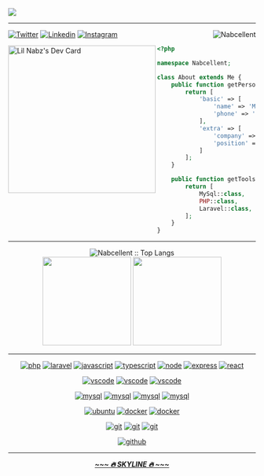 <img src="https://github.com/Nabcellent/Nabcellent/blob/main/greetings.svg"/>
<hr>

<img align="right" src="https://komarev.com/ghpvc/?username=nabcellent" alt="Nabcellent" />

[![Twitter](https://img.shields.io/badge/-Twitter-222222?style=flat-square&logo=twitter&link=https://twitter.com/ScientificGhosh/)](https://twitter.com/Miguel27650847/)
[![Linkedin](https://img.shields.io/badge/-LinkedIn-222222?style=flat-square&logo=Linkedin&link=https://www.linkedin.com/in/sudiptoghosh99/)](https://www.linkedin.com/in/michael-nabangi-05602b203/)
[![Instagram](https://img.shields.io/badge/-Instagram-222222?style=flat-square&logo=instagram&link=https://www.linkedin.com/in/sudiptoghosh99/)](https://www.instagram.com/re.d_beard/)

<div align="left">
	<a href="https://app.daily.dev/lil_nabz"><img align="left" src="https://github.com/Nabcellent/Nabcellent/blob/main/devcard.svg" width="300" alt="Lil Nabz's Dev Card"/></a>

```php
<?php

namespace Nabcellent;

class About extends Me {
    public function getPersonal() {
        return [
            'basic' => [
                'name' => 'Michael Nabangi',
                'phone' => '+254-110039317',
            ],
            'extra' => [
                'company' => 'Self',
                'position' => 'Software Developer.',
            ]
        ];
    }

    public function getTools() {
        return [
            MySql::class,   MongoDB::class, JavaScript::class,
            PHP::class,     Node::class,    TypeScript::class,
            Laravel::class, React::class,   ReactNative::class
        ];
    }
}
```

</div>

<hr>

<div align="center">
<img src="https://github-readme-stats.vercel.app/api/top-langs/?username=nabcellent&langs_count=8&layout=compact&theme=gotham" alt="Nabcellent :: Top Langs" />

[comment]: <> (<img height="150em" src="https://github-readme-stats.vercel.app/api/pin/?username=nabcellent&repo=laravel-kyanda&theme=radical" alt="Nabcellent :: Trending Repo" />)
</div>

<div align="center">
  <img height="180em" src="https://github-readme-streak-stats.herokuapp.com/?user=nabcellent&theme=gotham&hide_border=true"  alt=""/>
  <img height="180em" src="https://github-readme-stats.vercel.app/api?username=nabcellent&show_icons=true&cache_seconds=86400&theme=gotham" alt=""/> 
</div>

<hr>
<p align="center">
<a href="https://www.php.net/"><img src="https://img.shields.io/badge/PHP-6566ba.svg?style=for-the-badge&logo=php&logoColor=6566ba&labelColor=0D1117" alt="php"></a>
<a href="https://laravel.com/"><img src="https://img.shields.io/badge/laravel-F24423.svg?style=for-the-badge&logo=laravel&logoColor=F24423&labelColor=0D1117" alt="laravel"></a>
<a href="https://developer.mozilla.org/en-US/docs/Web/JavaScript"><img src="https://img.shields.io/badge/JS-f5f542.svg?style=for-the-badge&logo=javascript&logoColor=f5f542&labelColor=0D1117" alt="javascript"></a>
<a href="https://www.typescriptlang.org/"><img src="https://img.shields.io/badge/TS-3178C6.svg?style=for-the-badge&logo=typescript&logoColor=3178C6&labelColor=0D1117" alt="typescript"></a>
<a href="https://nodejs.org/en/"><img src="https://img.shields.io/badge/node-43853D.svg?style=for-the-badge&logo=nodedotjs&logoColor=43853D&labelColor=0D1117" alt="node"></a>
<a href="https://expressjs.com/"><img src="https://img.shields.io/badge/express-72BEFC.svg?style=for-the-badge&logo=express&logoColor=72BEFC&labelColor=0D1117" alt="express"></a>
<a href="https://reactjs.org/"><img src="https://img.shields.io/badge/react-61DAFB.svg?style=for-the-badge&logo=react&logoColor=61DAFB&labelColor=0D1117" alt="react"></a>
</p>

<p align="center">
<a href="https://www.jetbrains.com/webstorm/"><img src="https://img.shields.io/badge/webstorm-green.svg?style=for-the-badge&logo=webstorm&labelColor=0D1117&logoColor=green" alt="vscode"></a>
<a href="https://www.jetbrains.com/phpstorm/"><img src="https://img.shields.io/badge/phpstorm-C470F1.svg?style=for-the-badge&logo=phpstorm&labelColor=0D1117&logoColor=purple" alt="vscode"></a>
<a href="https://code.visualstudio.com/"><img src="https://img.shields.io/badge/vscode-blue.svg?style=for-the-badge&logo=visual-studio-code&labelColor=0D1117&logoColor=blue" alt="vscode"></a>
</p>

<p align="center">
<a href="https://www.mysql.com/"><img src="https://img.shields.io/badge/mysql-3aabe8.svg?style=for-the-badge&logo=mysql&logoColor=3aabe8&labelColor=0D1117" alt="mysql"></a>
<a href="https://www.mongodb.com/"><img src="https://img.shields.io/badge/mongo_db-26624A.svg?style=for-the-badge&logo=mongodb&logoColor=26624A&labelColor=0D1117" alt="mysql"></a>
<a href="https://www.sqlite.org/"><img src="https://img.shields.io/badge/sqlite-3aabe8.svg?style=for-the-badge&logo=sqlite&logoColor=3aabe8&labelColor=0D1117" alt="mysql"></a>
<a href="https://firebase.google.com/"><img src="https://img.shields.io/badge/firebase-F8972D.svg?style=for-the-badge&logo=firebase&logoColor=F8972D&labelColor=0D1117" alt="mysql"></a>
</p>

<p align="center">
<a href="https://ubuntu.com/"><img src="https://img.shields.io/badge/ubuntu-f7873b.svg?style=for-the-badge&logo=ubuntu&labelColor=0D1117&logoColor=f7873b" alt="ubuntu"></a>
<a href="https://www.docker.com/"><img src="https://img.shields.io/badge/docker-2496ED.svg?style=for-the-badge&logo=docker&labelColor=0D1117&logoColor=2496ED" alt="docker"></a>
<a href="https://kubernetes.io/"><img src="https://img.shields.io/badge/kubernetes-316CE6.svg?style=for-the-badge&logo=kubernetes&labelColor=0D1117&logoColor=316CE6" alt="docker"></a>
</p>

<p align="center">
<a href="https://yarnpkg.com/"><img src="https://img.shields.io/badge/yarn-2C8EBB.svg?style=for-the-badge&logo=yarn&logoColor=2C8EBB&labelColor=0D1117" alt="git"></a>
<a href="https://www.npmjs.com/"><img src="https://img.shields.io/badge/npm-CB3A37.svg?style=for-the-badge&logo=npm&logoColor=2C8EBB&labelColor=0D1117" alt="git"></a>
<a href="https://getcomposer.org/"><img src="https://img.shields.io/badge/composer-204599.svg?style=for-the-badge&logo=composer&logoColor=2C8EBB&labelColor=0D1117" alt="git"></a>
</p>

<p align="center">
<a href="https://github.com/"><img src="https://img.shields.io/badge/github-black.svg?style=for-the-badge&logo=github&logoColor=white&labelColor=0D1117" alt="github"></a>
</p>

<hr>

<p align="center">
    <strong>
        <a href="https://skyline.github.com/Nabcellent/2021"><i>~~~ 🔥 SKYLINE 🔥 ~~~</i></a>
    </strong>
</p>

<!---
//  DONT DELETE THESE FOR FUTURE USE

<p align="center">
  <img src="https://github.com/thompsonemerson/thompsonemerson/raw/master/cover-thompson.png" />
</p>

Awesome Profile templates - https://github.com/kautukkundan/Awesome-Profile-README-templates

Nabcellent/Nabcellent is a ✨ special ✨ repository because its `README.md` (this file) appears on your GitHub profile.
You can click the Preview link to take a look at your changes.
--->
